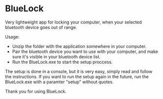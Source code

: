# BlueLock
Very lightweight app for locking your computer, when your selected bluetooth device goes out of range.

Usage: 
- Unzip the folder with the application somewhere in your computer.
- Pair the bluetooth device you want to use with your computer, and make sure it's visible in your bluetooth device list.
- Run the BlueLock.exe to start the setup proccess. 

The setup is done in a console, but it is very easy, simply read and follow the instructions.
If you want to run the setup again in the future, run the BlueLock.exe with a paramter "setup" without quotes.


Thank you for using BlueLock.
